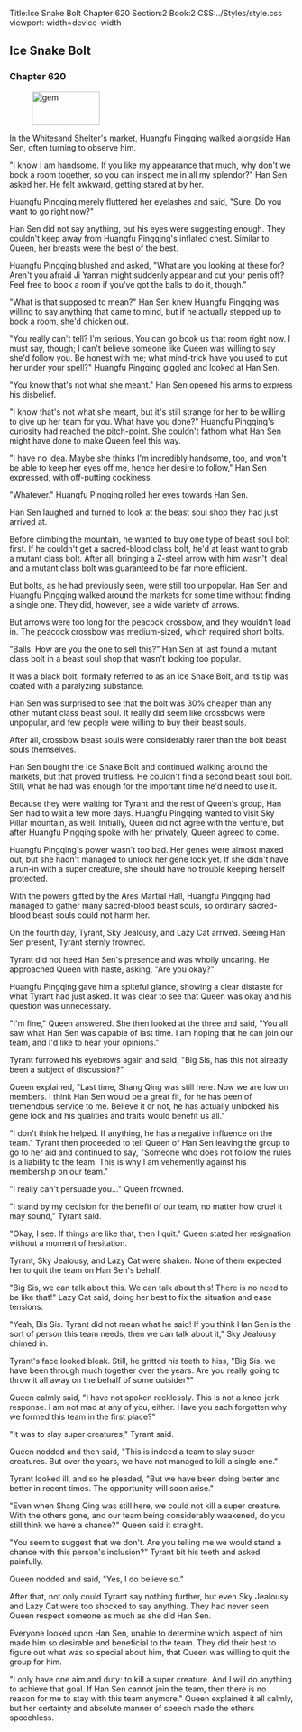 Title:Ice Snake Bolt 
Chapter:620 
Section:2 
Book:2 
CSS:../Styles/style.css 
viewport: width=device-width
  
## Ice Snake Bolt
### Chapter 620
  
<figure>
	<img src="../Images/gem.gif" alt="gem" id="gem" width="120" height="60" />
</figure>
  

  
In the Whitesand Shelter's market, Huangfu Pingqing walked alongside Han Sen, often turning to observe him.

"I know I am handsome. If you like my appearance that much, why don't we book a room together, so you can inspect me in all my splendor?" Han Sen asked her. He felt awkward, getting stared at by her.

Huangfu Pingqing merely fluttered her eyelashes and said, "Sure. Do you want to go right now?"

Han Sen did not say anything, but his eyes were suggesting enough. They couldn't keep away from Huangfu Pingqing's inflated chest. Similar to Queen, her breasts were the best of the best.

Huangfu Pingqing blushed and asked, "What are you looking at these for? Aren't you afraid Ji Yanran might suddenly appear and cut your penis off? Feel free to book a room if you've got the balls to do it, though."

"What is that supposed to mean?" Han Sen knew Huangfu Pingqing was willing to say anything that came to mind, but if he actually stepped up to book a room, she'd chicken out.

"You really can't tell? I'm serious. You can go book us that room right now. I must say, though; I can't believe someone like Queen was willing to say she'd follow you. Be honest with me; what mind-trick have you used to put her under your spell?" Huangfu Pingqing giggled and looked at Han Sen.

"You know that's not what she meant." Han Sen opened his arms to express his disbelief.

"I know that's not what she meant, but it's still strange for her to be willing to give up her team for you. What have you done?" Huangfu Pingqing's curiosity had reached the pitch-point. She couldn't fathom what Han Sen might have done to make Queen feel this way.

"I have no idea. Maybe she thinks I'm incredibly handsome, too, and won't be able to keep her eyes off me, hence her desire to follow," Han Sen expressed, with off-putting cockiness.

"Whatever." Huangfu Pingqing rolled her eyes towards Han Sen.

Han Sen laughed and turned to look at the beast soul shop they had just arrived at.

Before climbing the mountain, he wanted to buy one type of beast soul bolt first. If he couldn't get a sacred-blood class bolt, he'd at least want to grab a mutant class bolt. After all, bringing a Z-steel arrow with him wasn't ideal, and a mutant class bolt was guaranteed to be far more efficient.

But bolts, as he had previously seen, were still too unpopular. Han Sen and Huangfu Pingqing walked around the markets for some time without finding a single one. They did, however, see a wide variety of arrows.

But arrows were too long for the peacock crossbow, and they wouldn't load in. The peacock crossbow was medium-sized, which required short bolts.

"Balls. How are you the one to sell this?" Han Sen at last found a mutant class bolt in a beast soul shop that wasn't looking too popular.

It was a black bolt, formally referred to as an Ice Snake Bolt, and its tip was coated with a paralyzing substance.

Han Sen was surprised to see that the bolt was 30% cheaper than any other mutant class beast soul. It really did seem like crossbows were unpopular, and few people were willing to buy their beast souls.

After all, crossbow beast souls were considerably rarer than the bolt beast souls themselves.

Han Sen bought the Ice Snake Bolt and continued walking around the markets, but that proved fruitless. He couldn't find a second beast soul bolt. Still, what he had was enough for the important time he'd need to use it.

Because they were waiting for Tyrant and the rest of Queen's group, Han Sen had to wait a few more days. Huangfu Pingqing wanted to visit Sky Pillar mountain, as well. Initially, Queen did not agree with the venture, but after Huangfu Pingqing spoke with her privately, Queen agreed to come.

Huangfu Pingqing's power wasn't too bad. Her genes were almost maxed out, but she hadn't managed to unlock her gene lock yet. If she didn't have a run-in with a super creature, she should have no trouble keeping herself protected.

With the powers gifted by the Ares Martial Hall, Huangfu Pingqing had managed to gather many sacred-blood beast souls, so ordinary sacred-blood beast souls could not harm her.

On the fourth day, Tyrant, Sky Jealousy, and Lazy Cat arrived. Seeing Han Sen present, Tyrant sternly frowned.

Tyrant did not heed Han Sen's presence and was wholly uncaring. He approached Queen with haste, asking, "Are you okay?"

Huangfu Pingqing gave him a spiteful glance, showing a clear distaste for what Tyrant had just asked. It was clear to see that Queen was okay and his question was unnecessary.

"I'm fine," Queen answered. She then looked at the three and said, "You all saw what Han Sen was capable of last time. I am hoping that he can join our team, and I'd like to hear your opinions."

Tyrant furrowed his eyebrows again and said, "Big Sis, has this not already been a subject of discussion?"

Queen explained, "Last time, Shang Qing was still here. Now we are low on members. I think Han Sen would be a great fit, for he has been of tremendous service to me. Believe it or not, he has actually unlocked his gene lock and his qualities and traits would benefit us all."

"I don't think he helped. If anything, he has a negative influence on the team." Tyrant then proceeded to tell Queen of Han Sen leaving the group to go to her aid and continued to say, "Someone who does not follow the rules is a liability to the team. This is why I am vehemently against his membership on our team."

"I really can't persuade you..." Queen frowned.

"I stand by my decision for the benefit of our team, no matter how cruel it may sound," Tyrant said.

"Okay, I see. If things are like that, then I quit." Queen stated her resignation without a moment of hesitation.

Tyrant, Sky Jealousy, and Lazy Cat were shaken. None of them expected her to quit the team on Han Sen's behalf.

"Big Sis, we can talk about this. We can talk about this! There is no need to be like that!" Lazy Cat said, doing her best to fix the situation and ease tensions.

"Yeah, Bis Sis. Tyrant did not mean what he said! If you think Han Sen is the sort of person this team needs, then we can talk about it," Sky Jealousy chimed in.

Tyrant's face looked bleak. Still, he gritted his teeth to hiss, "Big Sis, we have been through much together over the years. Are you really going to throw it all away on the behalf of some outsider?"

Queen calmly said, "I have not spoken recklessly. This is not a knee-jerk response. I am not mad at any of you, either. Have you each forgotten why we formed this team in the first place?"

"It was to slay super creatures," Tyrant said.

Queen nodded and then said, "This is indeed a team to slay super creatures. But over the years, we have not managed to kill a single one."

Tyrant looked ill, and so he pleaded, "But we have been doing better and better in recent times. The opportunity will soon arise."

"Even when Shang Qing was still here, we could not kill a super creature. With the others gone, and our team being considerably weakened, do you still think we have a chance?" Queen said it straight.

"You seem to suggest that we don't. Are you telling me we would stand a chance with this person's inclusion?" Tyrant bit his teeth and asked painfully.

Queen nodded and said, "Yes, I do believe so."

After that, not only could Tyrant say nothing further, but even Sky Jealousy and Lazy Cat were too shocked to say anything. They had never seen Queen respect someone as much as she did Han Sen.

Everyone looked upon Han Sen, unable to determine which aspect of him made him so desirable and beneficial to the team. They did their best to figure out what was so special about him, that Queen was willing to quit the group for him.

"I only have one aim and duty: to kill a super creature. And I will do anything to achieve that goal. If Han Sen cannot join the team, then there is no reason for me to stay with this team anymore." Queen explained it all calmly, but her certainty and absolute manner of speech made the others speechless.